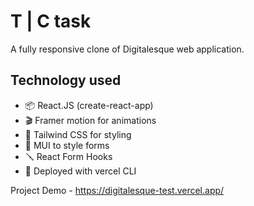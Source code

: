 # T | C task

A fully responsive clone of Digitalesque web application.

## Technology used
- 📦 React.JS (create-react-app)
- 🎬 Framer motion for animations
- 🎨 Tailwind CSS for styling
- 🎨 MUI to style forms
- 🪛 React Form Hooks
- 🚀 Deployed with vercel CLI

Project Demo - https://digitalesque-test.vercel.app/


